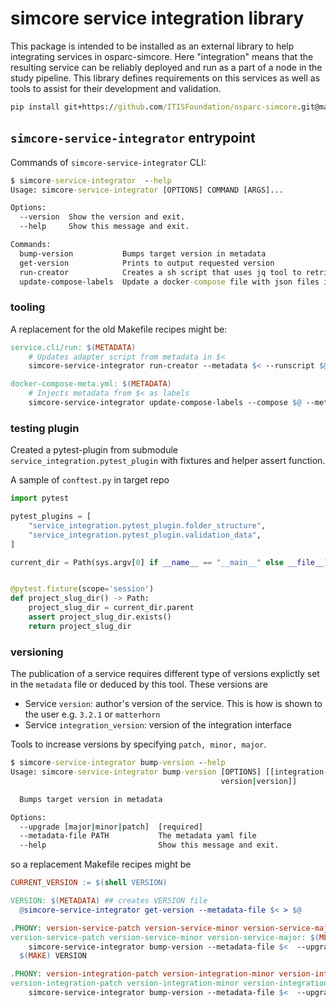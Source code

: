 # simcore service integration library


This package is intended to be installed as an external library to help integrating services in osparc-simcore. Here "integration" means
that the resulting service can be reliably deployed and run as a part of a node in the study pipeline. This library defines requirements
on this services as well as tools to assist for their development and validation.


```cmd
pip install git+https://github.com/ITISFoundation/osparc-simcore.git@master#egg=simcore-service-integration&subdirectory=packages/service-integration

```


## ``simcore-service-integrator`` entrypoint

Commands of ``simcore-service-integrator`` CLI:
```cmd
$ simcore-service-integrator  --help
Usage: simcore-service-integrator [OPTIONS] COMMAND [ARGS]...

Options:
  --version  Show the version and exit.
  --help     Show this message and exit.

Commands:
  bump-version           Bumps target version in metadata
  get-version            Prints to output requested version
  run-creator            Creates a sh script that uses jq tool to retrieve...
  update-compose-labels  Update a docker-compose file with json files in a...
```


### tooling


A replacement for the old Makefile recipes might be:

```Makefile
service.cli/run: $(METADATA)
	# Updates adapter script from metadata in $<
	simcore-service-integrator run-creator --metadata $< --runscript $@

docker-compose-meta.yml: $(METADATA)
	# Injects metadata from $< as labels
	simcore-service-integrator update-compose-labels --compose $@ --metadata $<

```
### testing plugin

Created a pytest-plugin from submodule ``service_integration.pytest_plugin`` with fixtures and helper assert function.

A sample of ``conftest.py`` in target repo

```python
import pytest

pytest_plugins = [
    "service_integration.pytest_plugin.folder_structure",
    "service_integration.pytest_plugin.validation_data",
]

current_dir = Path(sys.argv[0] if __name__ == "__main__" else __file__).resolve().parent


@pytest.fixture(scope='session')
def project_slug_dir() -> Path:
    project_slug_dir = current_dir.parent
    assert project_slug_dir.exists()
    return project_slug_dir

```

### versioning

The publication of a service requires different type of versions explictly set in the ``metadata`` file or deduced by this tool. These versions are

- Service ``version``: author's version of the service. This is how is shown to the user e.g. ``3.2.1`` or ``matterhorn``
- Service ``integration_version``: version of the integration interface

<!--
TODO: define table with released protocols and compatible libraries (e.g. simcore-sdk version number or commits). Every time there is a new integration interface, it should be dumped!

TODO:
- Service ``semantic_version``: Release version following [semantic-versioning]. This help sorting, determine backwards compatibility and release type. Can be used in the meantime to support deployed system. If not specified, it defaults to ``semantic_version==version``.
- Service ``integration_library_version``: Corresponds to the ``service_integration.__version__`` used in the integration workflow. If not specified, it defaults to the installed

-->

Tools to increase versions by specifying ``patch, minor, major``.
```cmd
$ simcore-service-integrator bump-version --help
Usage: simcore-service-integrator bump-version [OPTIONS] [[integration-
                                               version|version]]

  Bumps target version in metadata

Options:
  --upgrade [major|minor|patch]  [required]
  --metadata-file PATH           The metadata yaml file
  --help                         Show this message and exit.
```

so a replacement Makefile recipes might be

```Makefile
CURRENT_VERSION := $(shell VERSION)

VERSION: $(METADATA) ## creates VERSION file
  @simcore-service-integrator get-version --metadata-file $< > $@

.PHONY: version-service-patch version-service-minor version-service-major
version-service-patch version-service-minor version-service-major: $(METADATA) ## kernel/service versioning as patch
	simcore-service-integrator bump-version --metadata-file $<  --upgrade $(subst version-service-,,$@)
  $(MAKE) VERSION

.PHONY: version-integration-patch version-integration-minor version-integration-major
version-integration-patch version-integration-minor version-integration-major: $(METADATA) ## integration versioning as patch (bug fixes not affecting API/handling), minor/major (backwards-compatible/INcompatible API changes)
	simcore-service-integrator bump-version --metadata-file $<  --upgrade $(subst version-integration-,,$@) integration-version

```



<!-- General links below-->

[human-readable-changelog]:https://keepachangelog.com/en/1.0.0/
[semantic-versioning]:https://semver.org/
